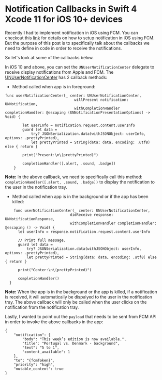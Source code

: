 # Notification Callbacks in Swift 4 Xcode 11 for iOS 10+ devices

Recently I had to implement notification in iOS using FCM. You can checkout this [link](https://www.appcoda.com/firebase-push-notifications/) for details on how to setup notification in iOS using FCM. But the purpose of this post is to specifically talk about the callbacks we need to define in code in order to receive the notifications. 

So let's look at some of the callbacks below.

In iOS 10 and above, you can set the ```UNUserNotificationCenter``` delegate to receive display notifications from Apple and FCM. The [UNUserNotificationCenter](https://developer.apple.com/documentation/usernotifications/unusernotificationcenter) has 2 callback methods:
  * Method called when app is in foreground:
  ```
  func userNotificationCenter(_ center: UNUserNotificationCenter,
                                  willPresent notification: UNNotification,
                                  withCompletionHandler completionHandler: @escaping (UNNotificationPresentationOptions) -> Void) {

          let userInfo = notification.request.content.userInfo
          guard let data =
              try? JSONSerialization.data(withJSONObject: userInfo, options: .prettyPrinted),
              let prettyPrinted = String(data: data, encoding: .utf8) else { return }

          print("Present:\n\(prettyPrinted)")

          completionHandler([.alert, .sound, .badge])
      }
  ```  
  <b>Note:</b> In the above callback, we need to specifically call this method: ```completionHandler([.alert, .sound, .badge])``` to display the notification to the user in the notification tray.

  
  * Method called when app is in the background or if the app has been killed:
  ```
      func userNotificationCenter(_ center: UNUserNotificationCenter,
                                didReceive response: UNNotificationResponse,
                                withCompletionHandler completionHandler: @escaping () -> Void) {
        let userInfo = response.notification.request.content.userInfo

        // Print full message.
        guard let data =
            try? JSONSerialization.data(withJSONObject: userInfo, options: .prettyPrinted),
            let prettyPrinted = String(data: data, encoding: .utf8) else { return }
        
        print("Center:\n\(prettyPrinted)")
        
        completionHandler()
    }
   ```
   <b>Note:</b> When the app is in the background or the app is killed, if a notification is received, it will automatically be dispalyed to the user in the notification tray. The above callback will only be called when the user clicks on the notification from the notification tray.
    
    
Lastly, I wanted to point out the ```payload``` that needs to be sent from FCM API in order to invoke the above callbacks in the app:
```
{
	"notification": {
		"body": "This week’s edition is now available.",
		"title": "Portugal vs. Denmark - background",
		"text": "5 to 1",
		"content_available": 1
	},
	"to": "{fcmToken}",
	"priority": "high",
	"mutable_content": true
}
```
    
